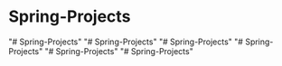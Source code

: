 # Spring-Projects
"# Spring-Projects" 
"# Spring-Projects" 
"# Spring-Projects" 
"# Spring-Projects" 
"# Spring-Projects" 
"# Spring-Projects" 
